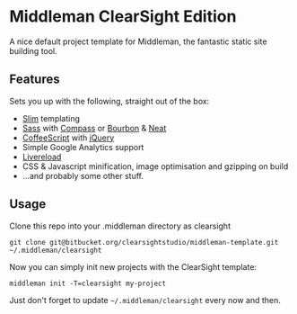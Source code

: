 # Middleman ClearSight Edition

A nice default project template for Middleman, the fantastic static site building tool.

## Features

Sets you up with the following, straight out of the box:

- [Slim](http://slim-lang.com/) templating
- [Sass](http://sass-lang.com/) with [Compass](http://compass-style.org) or [Bourbon](http://bourbon.io/) & [Neat](http://neat.bourbon.io/)
- [CoffeeScript](http://coffeescript.org/) with [jQuery](http://jquery.com/)
- Simple Google Analytics support
- [Livereload](https://github.com/middleman/middleman-livereload)
- CSS & Javascript minification, image optimisation and gzipping on build
- …and probably some other stuff.

## Usage

Clone this repo into your .middleman directory as clearsight

    git clone git@bitbucket.org/clearsightstudio/middleman-template.git ~/.middleman/clearsight

Now you can simply init new projects with the ClearSight template:

    middleman init -T=clearsight my-project

Just don't forget to update `~/.middleman/clearsight` every now and then.

